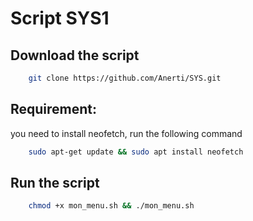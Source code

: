 # Script SYS1

## Download the script
```bash
    git clone https://github.com/Anerti/SYS.git
```

## Requirement:
you need to install neofetch, run the following command
```bash
    sudo apt-get update && sudo apt install neofetch
```
## Run the script
```bash
    chmod +x mon_menu.sh && ./mon_menu.sh
```
